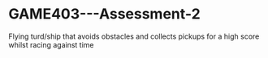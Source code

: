 # GAME403---Assessment-2
Flying turd/ship that avoids obstacles and collects pickups for a high score whilst racing against time
